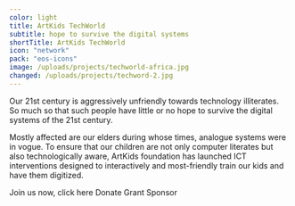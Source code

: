 ```yaml
---
color: light
title: ArtKids TechWorld
subtitle: hope to survive the digital systems
shortTitle: ArtKids TechWorld
icon: "network"
pack: "eos-icons"
image: /uploads/projects/techworld-africa.jpg
changed: /uploads/projects/techword-2.jpg
---
```

Our 21st century is aggressively unfriendly towards technology illiterates. So much so that such people have little or no hope to survive the digital systems of the 21st century.

Mostly affected are our elders during whose times, analogue systems were in vogue. To ensure that our children are not only computer literates but also technologically aware, ArtKids foundation has launched ICT interventions designed to interactively and most-friendly train our kids and have them digitized.

Join us now, click here
Donate
Grant
Sponsor